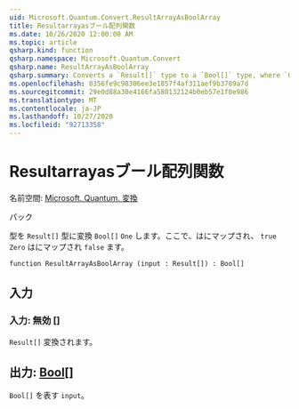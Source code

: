 ```yaml
---
uid: Microsoft.Quantum.Convert.ResultArrayAsBoolArray
title: Resultarrayasブール配列関数
ms.date: 10/26/2020 12:00:00 AM
ms.topic: article
qsharp.kind: function
qsharp.namespace: Microsoft.Quantum.Convert
qsharp.name: ResultArrayAsBoolArray
qsharp.summary: Converts a `Result[]` type to a `Bool[]` type, where `One` is mapped to `true` and `Zero` is mapped to `false`.
ms.openlocfilehash: 0356fe9c98306ee3e1857f4af311aef9b3789a7d
ms.sourcegitcommit: 29e0d88a30e4166fa580132124b0eb57e1f0e986
ms.translationtype: MT
ms.contentlocale: ja-JP
ms.lasthandoff: 10/27/2020
ms.locfileid: "92713358"
---
```

# <a name="resultarrayasboolarray-function"></a>Resultarrayasブール配列関数

名前空間: [Microsoft. Quantum. 変換](xref:Microsoft.Quantum.Convert)

パック [](https://nuget.org/packages/)


型を `Result[]` 型に変換 `Bool[]` `One` します。ここで、はにマップされ、 `true` `Zero` はにマップされ `false` ます。

```qsharp
function ResultArrayAsBoolArray (input : Result[]) : Bool[]
```


## <a name="input"></a>入力

### <a name="input--__invalidresult__"></a>入力: __無効 <Result>__ []

`Result[]` 変換されます。



## <a name="output--bool"></a>出力: [Bool](xref:microsoft.quantum.lang-ref.bool)[]

`Bool[]` を表す `input`。